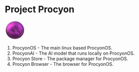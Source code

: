 # Project Procyon
![ProcyonBrowser Logo](https://github.com/ProcyonOS/.github/blob/main/ProcyonOS-Small.png)
1. ProcyonOS - The main linux based ProcyonOS.
2. ProcyonAI - The AI model that runs locally on ProcyonOS.
3. Procyon Store - The package manager for ProcyonOS.
4. Procyon Browser - The browser for ProcyonOS.
